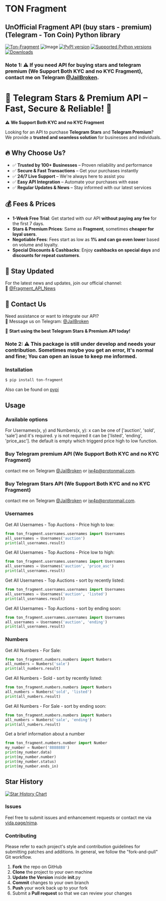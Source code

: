 # TON Fragment

## UnOfficial Fragment API (buy stars - premium) (Telegram - Ton Coin) Python library

[![Ton-Fragment](https://github.com/iw4p/ton-fragment/raw/master/images/main_page_fragment.jpeg
)](https://pypi.org/project/ton-fragment/)
![Image](https://github.com/user-attachments/assets/9e0e5de7-1aa3-4092-8dd3-28cd6fbc9b92)
[![PyPI version](https://img.shields.io/pypi/v/ton-fragment.svg)](https://pypi.org/project/ton-fragment)
[![Supported Python versions](https://img.shields.io/pypi/pyversions/ton-fragment.svg)](#Installation)
[![Downloads](https://pepy.tech/badge/ton-fragment)](https://pepy.tech/project/ton-fragment)

### Note 1: ⚠️ If you need API for buying stars and telegram premium (We Support Both KYC and no KYC Fragment), contact me on Telegram [@JailBroken](https://t.me/JailBroken). 

# 🌟 Telegram Stars & Premium API – Fast, Secure & Reliable! 🌟  

⚠️ **We Support Both KYC and no KYC Fragment**  

Looking for an API to purchase **Telegram Stars** and **Telegram Premium**? We provide a **trusted and seamless solution** for businesses and individuals.  

## 🔥 Why Choose Us?  
- ✅ **Trusted by 100+ Businesses** – Proven reliability and performance  
- ✅ **Secure & Fast Transactions** – Get your purchases instantly  
- ✅ **24/7 Live Support** – We're always here to assist you  
- ✅ **Easy API Integration** – Automate your purchases with ease  
- ✅ **Regular Updates & News** – Stay informed with our latest services  

## 💰 Fees & Prices  
- **1-Week Free Trial**: Get started with our API **without paying any fee** for the first 7 days.  
- **Stars & Premium Prices**: Same as **Fragment**, sometimes **cheaper for loyal users**.  
- **Negotiable Fees**: Fees start as low as **1% and can go even lower** based on volume and loyalty.  
- **Special Discounts & Cashbacks**: Enjoy **cashbacks on special days** and **discounts for repeat customers**.  

## 📢 Stay Updated  
For the latest news and updates, join our official channel:  
📢 [@Fragment_API_News](https://t.me/Fragment_API_News)  

## 💬 Contact Us  
Need assistance or want to integrate our API?  
📩 Message us on Telegram: [@JailBroken](https://t.me/JailBroken)  

🚀 **Start using the best Telegram Stars & Premium API today!**  



### Note 2: ⚠️ This package is still under develop and needs your contribution. Sometimes maybe you get an error, It's normal and fine; You can open an issue to keep me informed.

### Installation

```sh
$ pip install ton-fragment
```
Also can be found on [pypi](https://pypi.org/project/ton-fragment/)

## Usage
### Available options
For Usernames(x, y) and Numbers(x, y):
x can be one of ['auction', 'sold', 'sale'] and it's required.
y is not required it can be ['listed', 'ending', 'price_asc']. the default is empty which triggerd price high to low function.

### Buy Telegram premium API (We Support Both KYC and no KYC Fragment)
contact me on Telegram [@JailBroken](https://t.me/JailBroken) or [iw4p@protonmail.com](mailto:iw4p@protonmail.com?subject=Ton-Fragment).

### Buy Telegram Stars API (We Support Both KYC and no KYC Fragment)
contact me on Telegram [@JailBroken](https://t.me/JailBroken) or [iw4p@protonmail.com](mailto:iw4p@protonmail.com?subject=Ton-Fragment).


### Usernames
Get All Usernames - Top Auctions - Price high to low:
```python
from ton_fragment.usernames.usernames import Usernames
all_usernames = Usernames('auction')
print(all_usernames.result)
```
Get All Usernames - Top Auctions - Price low to high:
```python
from ton_fragment.usernames.usernames import Usernames
all_usernames = Usernames('auction', 'price_asc')
print(all_usernames.result)
```
Get All Usernames - Top Auctions - sort by recently listed:
```python
from ton_fragment.usernames.usernames import Usernames
all_usernames = Usernames('auction', 'listed')
print(all_usernames.result)
```
Get All Usernames - Top Auctions - sort by ending soon:
```python
from ton_fragment.usernames.usernames import Usernames
all_usernames = Usernames('auction', 'ending')
print(all_usernames.result)
```
### Numbers
Get All Numbers - For Sale:
```python
from ton_fragment.numbers.numbers import Numbers
all_numbers = Numbers('sale')
print(all_numbers.result)
```
Get All Numbers - Sold - sort by recently listed:
```python
from ton_fragment.numbers.numbers import Numbers
all_numbers = Numbers('sold', 'listed')
print(all_numbers.result)
```
Get All Numbers - For Sale - sort by ending soon:
```python
from ton_fragment.numbers.numbers import Numbers
all_numbers = Numbers('sale', 'ending')
print(all_numbers.result)
```
Get a brief information about a number
```python
from ton_fragment.numbers.number import Number
my_number = Number('8888888')
print(my_number.data)
print(my_number.number)
print(my_number.status)
print(my_number.ends_in)
```
## Star History

[![Star History Chart](https://api.star-history.com/svg?repos=iw4p/ton-fragment&type=Date)](https://star-history.com/#iw4p/ton-fragment&Date)

### Issues
Feel free to submit issues and enhancement requests or contact me via [vida.page/nima](https://vida.page/nima).

### Contributing
Please refer to each project's style and contribution guidelines for submitting patches and additions. In general, we follow the "fork-and-pull" Git workflow.

 1. **Fork** the repo on GitHub
 2. **Clone** the project to your own machine
 3. **Update the Version** inside __init__.py
 4. **Commit** changes to your own branch
 5. **Push** your work back up to your fork
 6. Submit a **Pull request** so that we can review your changes
